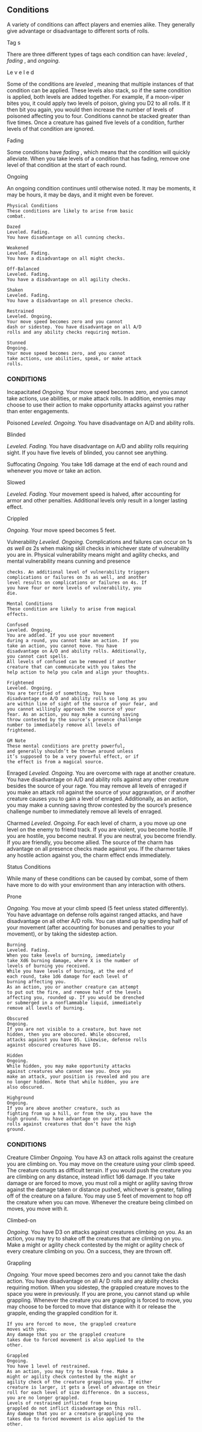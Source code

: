 ## Conditions

A variety of conditions can affect players and
enemies alike. They generally give advantage or
disadvantage to different sorts of rolls.

Tag s

There are three different types of tags each
condition can have: _leveled_ , _fading_ , and _ongoing_.

Le v e l e d

Some of the conditions are _leveled_ , meaning that
multiple instances of that condition can be applied.
These levels also stack, so if the same condition is
applied, both levels are added together. For example,
if a moon-viper bites you, it could apply two levels
of poison, giving you D2 to all rolls. If it then bit you
again, you would then increase the number of levels
of poisoned affecting you to four.
Conditions cannot be stacked greater than five
times. Once a creature has gained five levels of a
condition, further levels of that condition are
ignored.

Fading

Some conditions have _fading_ , which means that
the condition will quickly alleviate. When you take
levels of a condition that has fading, remove one
level of that condition at the start of each round.

Ongoing

An ongoing condition continues until otherwise
noted. It may be moments, it may be hours, it may be
days, and it might even be forever.

```
Physical Conditions
These conditions are likely to arise from basic
combat.
```

```
Dazed
Leveled. Fading.
You have disadvantage on all cunning checks.
```

```
Weakened
Leveled. Fading.
You have a disadvantage on all might checks.
```

```
Off-Balanced
Leveled. Fading.
You have a disadvantage on all agility checks.
```

```
Shaken
Leveled. Fading.
You have a disadvantage on all presence checks.
```

```
Restrained
Leveled. Ongoing.
Your move speed becomes zero and you cannot
dash or sidestep. You have disadvantage on all A/D
rolls and any ability checks requiring motion.
```

```
Stunned
Ongoing.
Your move speed becomes zero, and you cannot
take actions, use abilities, speak, or make attack
rolls.
```

### CONDITIONS

Incapacitated
_Ongoing._
Your move speed becomes zero, and you cannot
take actions, use abilities, or make attack rolls. In
addition, enemies may choose to use their action to
make opportunity attacks against you rather than
enter engagements.

Poisoned
_Leveled. Ongoing._
You have disadvantage on A/D and ability rolls.

Blinded

_Leveled. Fading._
You have disadvantage on A/D and ability rolls
requiring sight. If you have five levels of blinded,
you cannot see anything.

Suffocating
_Ongoing._
You take 1d6 damage at the end of each round
and whenever you move or take an action.

Slowed

_Leveled. Fading._
Your movement speed is halved, after accounting
for armor and other penalties. Additional levels only
result in a longer lasting effect.

Crippled

_Ongoing._
Your move speed becomes 5 feet.

Vulnerability
_Leveled. Ongoing._
Complications and failures can occur on 1s _as
well as_ 2s when making skill checks in whichever
state of vulnerability you are in. Physical
vulnerability means might and agility checks, and
mental vulnerability means cunning and presence

```
checks. An additional level of vulnerability triggers
complications or failures on 3s as well, and another
level results on complications or failures on 4s. If
you have four or more levels of vulnerability, you
die.
```

```
Mental Conditions
These condition are likely to arise from magical
effects.
```

```
Confused
Leveled. Ongoing.
You are addled. If you use your movement
during a round, you cannot take an action. If you
take an action, you cannot move. You have
disadvantage on A/D and ability rolls. Additionally,
you cannot cast spells.
All levels of confused can be removed if another
creature that can communicate with you takes the
help action to help you calm and align your thoughts.
```

```
Frightened
Leveled. Ongoing.
You are terrified of something. You have
disadvantage on A/D and ability rolls so long as you
are within line of sight of the source of your fear, and
you cannot willingly approach the source of your
fear. As an action, you may make a cunning saving
throw contested by the source’s presence challenge
number to immediately remove all levels of
frightened.
```

```
GM Note
These mental conditions are pretty powerful,
and generally shouldn’t be thrown around unless
it’s supposed to be a very powerful effect, or if
the effect is from a magical source.
```

Enraged
_Leveled. Ongoing._
You are overcome with rage at another creature.
You have disadvantage on A/D and ability rolls
against any other creature besides the source of your
rage. You may remove all levels of enraged if you
make an attack roll against the source of your
aggravation, or if another creature causes you to gain
a level of enraged. Additionally, as an action, you
may make a cunning saving throw contested by the
source’s presence challenge number to immediately
remove all levels of enraged.

Charmed
_Leveled. Ongoing._
For each level of charm, a you move up one level
on the enemy to friend track. If you are violent, you
become hostile. If you are hostile, you become
neutral. If you are neutral, you become friendly. If
you are friendly, you become allied.
The source of the charm has advantage on all
presence checks made against you. If the charmer
takes any hostile action against you, the charm effect
ends immediately.

Status Conditions

While many of these conditions can be caused by
combat, some of them have more to do with your
environment than any interaction with others.

Prone

_Ongoing._
You move at your climb speed (5 feet unless
stated differently). You have advantage on defense
rolls against ranged attacks, and have disadvantage
on all other A/D rolls. You can stand up by spending
half of your movement (after accounting for bonuses
and penalties to your movement), or by taking the
sidestep action.

```
Burning
Leveled. Fading.
When you take levels of burning, immediately
take Xd6 burning damage, where X is the number of
levels of burning you received.
While you have levels of burning, at the end of
each round, take 1d6 damage for each level of
burning affecting you.
As an action, you or another creature can attempt
to put out the fire, and remove half of the levels
affecting you, rounded up. If you would be drenched
or submerged in a nonflammable liquid, immediately
remove all levels of burning.
```

```
Obscured
Ongoing.
If you are not visible to a creature, but have not
hidden, then you are obscured. While obscured,
attacks against you have D5. Likewise, defense rolls
against obscured creatures have D5.
```

```
Hidden
Ongoing.
While hidden, you may make opportunity attacks
against creatures who cannot see you. Once you
make an attack, your position is revealed and you are
no longer hidden. Note that while hidden, you are
also obscured.
```

```
Highground
Ongoing.
If you are above another creature, such as
fighting from up a hill, or from the sky, you have the
high ground. You have advantage on your attack
rolls against creatures that don’t have the high
ground.
```

### CONDITIONS

Creature Climber
_Ongoing._
You have A3 on attack rolls against the creature
you are climbing on.
You may move on the creature using your climb
speed. The creature counts as difficult terrain.
If you would push the creature you are climbing
on any distance, instead inflict 1d6 damage.
If you take damage or are forced to move, you
must roll a might or agility saving throw against the
damage taken or distance pushed, whichever is
greater, falling off of the creature on a failure.
You may use 5 feet of movement to hop off the
creature when you can move.
Whenever the creature being climbed on moves,
you move with it.

Climbed-on

_Ongoing._
You have D3 on attacks against creatures
climbing on you.
As an action, you may try to shake off the
creatures that are climbing on you. Make a might or
agility check contested by the might or agility check
of every creature climbing on you. On a success,
they are thrown off.

Grappling

_Ongoing._
Your move speed becomes zero and you cannot
take the dash action. You have disadvantage on all A/
D rolls and any ability checks requiring motion.
When you sidestep, the grappled creature moves to
the space you were in previously.
If you are prone, you cannot stand up while
grappling.
Whenever the creature you are grappling is
forced to move, you may choose to be forced to
move that distance with it or release the grapple,
ending the grappled condition for it.

```
If you are forced to move, the grappled creature
moves with you.
Any damage that you or the grappled creature
takes due to forced movement is also applied to the
other.
```

```
Grappled
Ongoing.
You have 1 level of restrained.
As an action, you may try to break free. Make a
might or agility check contested by the might or
agility check of the creature grappling you. If either
creature is larger, it gets a level of advantage on their
roll for each level of size difference. On a success,
you are no longer grappled.
Levels of restrained inflicted from being
grappled do not inflict disadvantage on this roll.
Any damage that you or a creature grappling you
takes due to forced movement is also applied to the
other.
```
